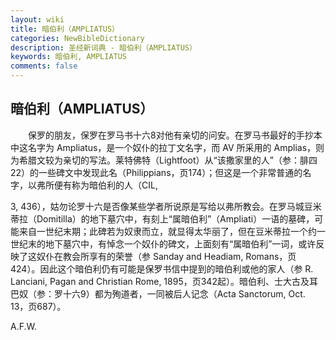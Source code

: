 ```yaml
---
layout: wiki
title: 暗伯利（AMPLIATUS）
categories: NewBibleDictionary
description: 圣经新词典 - 暗伯利（AMPLIATUS）
keywords: 暗伯利, AMPLIATUS
comments: false
---
```


## 暗伯利（AMPLIATUS）

　　保罗的朋友，保罗在罗马书十六8对他有亲切的问安。在罗马书最好的手抄本中这名字为 Ampliatus，是一个奴仆的拉丁文名字，而 AV 所采用的 Amplias，则为希腊文较为亲切的写法。莱特佛特（Lightfoot）从“该撒家里的人”（参：腓四22）的一些碑文中发现此名（Philippians，页174）；但这是一个非常普通的名字，以弗所便有称为暗伯利的人（CIL,

3, 436），姑勿论罗十六是否像某些学者所说原是写给以弗所教会。在罗马城豆米蒂拉（Domitilla）的地下墓穴中，有刻上“属暗伯利”（Ampliati）一语的墓碑，可能来自一世纪末期；此碑若为奴隶而立，就显得太华丽了，但在豆米蒂拉一个约一世纪末的地下墓穴中，有悼念一个奴仆的碑文，上面刻有“属暗伯利”一词，或许反映了这奴仆在教会所享有的荣誉（参 Sanday and Headiam, Romans，页424）。因此这个暗伯利仍有可能是保罗书信中提到的暗伯利或他的家人（参 R. Lanciani, Pagan and Christian Rome, 1895，页342起）。暗伯利、士大古及耳巴奴（参：罗十六9）都为殉道者，一同被后人记念（Acta Sanctorum, Oct. 13，页687）。

A.F.W.






